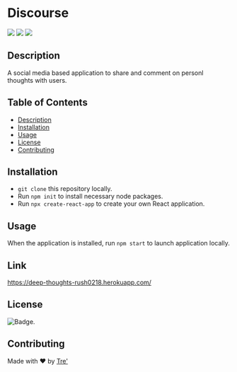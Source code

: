 # Discourse

<p>
    <img src="https://img.shields.io/github/repo-size/rush0218/discourse" />
    <img src="https://img.shields.io/github/languages/top/rush0218/discourse"  />
    <img src="https://img.shields.io/github/last-commit/rush0218/discourse" />
</p>


## Description
A social media based application to share and comment on personl thoughts with users. 

## Table of Contents

- [Description](#description)
- [Installation](#installation)
- [Usage](#usage)
- [License](#license)
- [Contributing](#contributing)


## Installation 

- `git clone` this repository locally. 
- Run `npm init` to install necessary node packages. 
- Run `npx create-react-app` to create your own React application. 


## Usage 

When the application is installed, run `npm start` to launch application locally. 

## Link
https://deep-thoughts-rush0218.herokuapp.com/


## License

![Badge](https://img.shields.io/badge/license-MIT-green). 

## Contributing

Made with ❤️ by [Tre'](https://github.com/Rush0218) 

